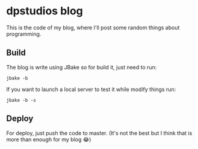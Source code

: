 # dpstudios blog

This is the code of my blog, where I'll post some random things about programming.

## Build

The blog is write using JBake so for build it, just need to run:

```
jbake -b
```

If you want to launch a local server to test it while modify things run:

```
jbake -b -s
```

## Deploy

For deploy, just push the code to master. (It's not the best but I think that is more than enough for my blog :joy:)